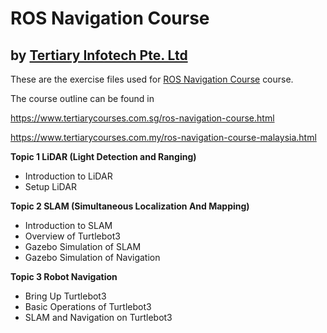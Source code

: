 # ROS Navigation Course
## by [Tertiary Infotech Pte. Ltd](https://www.tertiarycourses.com.sg/)

These are the exercise files used for [ROS Navigation Course](https://www.tertiarycourses.com.sg/ros-navigation-course.html) course. 

The course outline can be found in 

https://www.tertiarycourses.com.sg/ros-navigation-course.html

https://www.tertiarycourses.com.my/ros-navigation-course-malaysia.html

<p><strong>Topic 1 LiDAR (Light Detection and Ranging)</strong> </p>
<ul>
<li>Introduction to LiDAR</li>
<li>Setup LiDAR</li>
</ul>
<p><strong>Topic 2 SLAM (Simultaneous Localization And Mapping)</strong></p>
<ul>
<li>Introduction to SLAM</li>
<li>Overview of Turtlebot3</li>
<li>Gazebo Simulation of SLAM</li>
<li>Gazebo Simulation of Navigation</li>
</ul>
<p><strong>Topic 3 Robot Navigation</strong></p>
<ul>
<li>Bring Up Turtlebot3</li>
<li>Basic Operations of Turtlebot3</li>
<li>SLAM and Navigation on Turtlebot3</li>
</ul>



